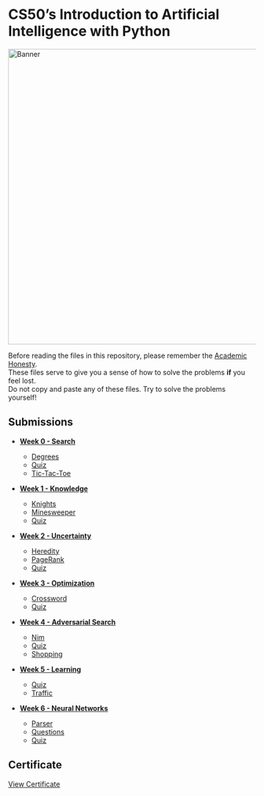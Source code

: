 # CS50’s Introduction to Artificial Intelligence with Python

<img src="CS50ai.png" alt="Banner" width="600"/>

Before reading the files in this repository, please remember the [Academic Honesty](https://cs50.harvard.edu/ai/2023/honesty/).\
These files serve to give you a sense of how to solve the problems **if** you feel lost.\
Do not copy and paste any of these files. Try to solve the problems yourself!

## Submissions

* **[Week 0 - Search](week0)**
   - [Degrees](week0/degrees)
   - [Quiz](week0/quiz)
   - [Tic-Tac-Toe](week0/tictactoe)

* **[Week 1 - Knowledge](week1)**
   - [Knights](week1/knights)
   - [Minesweeper](week1/minesweeper)
   - [Quiz](week1/quiz)

* **[Week 2 - Uncertainty](week2)**
   - [Heredity](week2/heredity)
   - [PageRank](week2/pagerank)
   - [Quiz](week2/quiz)

* **[Week 3 - Optimization](week3)**
   - [Crossword](week3/crossword)
   - [Quiz](week3/quiz)

* **[Week 4 - Adversarial Search](week4)**
   - [Nim](week4/nim)
   - [Quiz](week4/quiz)
   - [Shopping](week4/shopping)

* **[Week 5 - Learning](week5)**
   - [Quiz](week5/quiz)
   - [Traffic](week5/traffic)

* **[Week 6 - Neural Networks](week6)**
   - [Parser](week6/parser)
   - [Questions](week6/questions)
   - [Quiz](week6/quiz)

## Certificate

[View Certificate](certificates.cs50)
